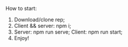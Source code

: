 How to start: 
1. Download/clone rep;
2. Client && server: npm i;
3. Server: npm run serve;
   Client: npm run start;
4. Enjoy!
